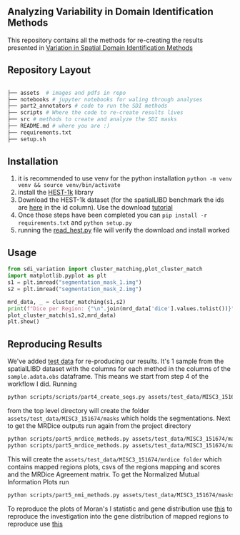 ## Analyzing Variability in Domain Identification Methods

This repository contains all the methods for re-creating the results presented in [Variation in Spatial Domain Identification Methods]('assets/SFU_CMPT415_Summer2025_ProjectReport_Isaac.pdf')

## Repository Layout
```python

├── assets  # images and pdfs in repo
├── notebooks # jupyter notebooks for waling through analyses
├── part2_annotators # code to run the SDI methods
├── scripts # Where the code to re-create results lives
├── src # methods to create and analyze the SDI masks
├── README.md # where you are :)
├── requirements.txt
├── setup.sh

```

## Installation
1. it is recommended to use venv for the python installation
    ```python -m venv venv && source venv/bin/activate```
2. install the [HEST-1k](https://github.com/mahmoodlab/HEST?tab=readme-ov-file#hest-library-installation) library 
3. Download the HEST-1k dataset (for the spatialLIBD benchmark the ids are [here](scripts/spatialLIBD_ids.csv) in the id column). Use the download [tutorial](https://github.com/mahmoodlab/HEST/blob/main/tutorials/1-Downloading-HEST-1k.ipynb)
4. Once those steps have been completed you can ```pip install -r requirements.txt``` and ```python setup.py```
5. running the [read_hest.py](scripts/misc/read_hest.py) file will verify the download  and install worked

## Usage
```python
from sdi_variation import cluster_matching,plot_cluster_match
import matplotlib.pyplot as plt
s1 = plt.imread("segmentation_mask_1.img")
s2 = plt.imread("segmentation_mask_2.img")

mrd_data, _ = cluster_matching(s1,s2)
print(f"Dice per Region: {"\n".join(mrd_data['dice'].values.tolist())}")
plot_cluster_match(s1,s2,mrd_data)
plt.show()
```


## Reproducing Results

We've added [test data](assets/test_data/MISC3_151674/) for re-producing our results. It's 1 sample from the spatialLIBD dataset with the columns for each method in the columns of the ```sample.adata.obs``` dataframe. This means we start from step 4 of the workflow I did. Running
```bash
python scripts/scripts/part4_create_segs.py assets/test_data/MISC3_151674/MISC3.h5 assets/test_data/MISC3_151674/
``` 
from the top level directory will create the folder ```assets/test_data/MISC3_151674/masks``` which holds the segmentations.  Next to get the MRDice outputs run again from the project directory
```bash
python scripts/part5_mrdice_methods.py assets/test_data/MISC3_151674/masks --unique
python scripts/part5_mrdice_methods.py assets/test_data/MISC3_151674/masks
``` 
This will create the ```assets/test_data/MISC3_151674/mrdice folder``` which contains mapped regions plots, csvs of the regions mapping and scores and the MRDice Agreement matrix.  To get the Normalized Mutual Information Plots run
```bash
python scripts/part5_nmi_methods.py assets/test_data/MISC3_151674/masks 
```

To reproduce the plots of Moran's I statistic and gene distribution use [this](notebooks/clustered_gene_dist.ipynb) to reproduce the investigation into the gene distribution of mapped regions to reproduce use [this](notebooks/pairwise_gene_dist.ipynb)

